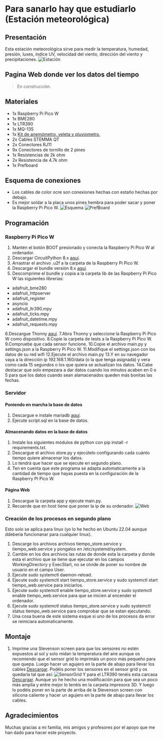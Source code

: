 # Para sanarlo hay que estudiarlo (Estación meteorológica)

## Presentación

Esta estación meteorológica sirve para medir la temperatura, humedad, presión, luxes, índice UV, velocidad del viento, dirección del viento y precipitaciones.
![Estación](./Imagenes/Estacion.jpeg)

## Pagina Web donde ver los datos del tiempo
>
> En construcción.
>
## Materiales

- 1x Raspberry Pi Pico W
- 1x BME280
- 1x LTR390
- 1x MQ-135
- 1x [Kit de anemómetro, veleta y pluviometro.](https://www.argentdata.com/catalog/product_info.php?products_id=145)
- 2x Cables STEMMA QT
- 2x Conectores RJ11
- 9x Conectores de tornillo de 2 pines
- 1x Resistencias de 2k ohm
- 2x Resistencia de 4.7k ohm
- 1x Prefboard

## Esquema de conexiones

- Los cables de color ocre son conexiones hechas con estaño hechas por debajo.
- Es mejor soldar a la placa unos pines hembra para poder sacar y poner la Raspberry Pi Pico W.
![Esquema](./Esquemas/DisenoFinal.png)
![PrefBoard](./Imagenes/PrefBoard.png)

## Programación

### Raspberry Pi Pico W

1. Mantén el botón BOOT presionado y conecta la Raspberry Pi Pico W al ordenador.
2. Descargar CircuitPython 8.x [aquí](https://circuitpython.org/board/raspberry_pi_pico_w/).
3. Arrastrar el archivo .u2f a la carpeta de la Raspberry Pi Pico W.
4. Descargar el bundle versión 8.x [aquí](https://circuitpython.org/libraries).
5. Descomprime el bundle y copia a la carpeta lib de las Raspberry Pi Pico W las siguientes librerías:

- adafruit_bme280
- adafruit_httpserver
- adafruit_register
- asyncio
- adafruit_ltr390.mpy
- adafruit_ticks.mpy
- adafruit_datetime.mpy
- adafruit_requests.mpy

6.Descargue Thonny [aquí](https://thonny.org/).
7.Abra Thonny y seleccione la Raspberry Pi Pico W como dispositivo.
8.Copie la carpeta de tests a la Raspberry Pi Pico W.
9.Compruebe que cada sensor funcione.
10.Copie el archivo main.py y settings.json a la Raspberry Pi Pico W.
11.Modifique el settings.json con los datos de su red wifi
12.Ejecute el archivo main.py
13.Y en su navegador vaya a la dirección ip 192.168.1.160/data (o la que tenga asignada) y vera como cada 15 segundos o los que quiera se actualizan los datos.
14.Cabe destacar que solo empezara a dar datos cuando los minutos acaben en 0 o 5 para que los datos cuando sean alamacenados queden más bonitas las fechas.

### Servidor

#### Poniendo en marcha la base de datos

1. Descargue e instale mariadb [aquí](https://mariadb.org/download/).
2. Ejecute script.sql en la base de datos.

#### Almacenando datos en la base de datos

1. Instale los siguientes módulos de python con pip install -r requirements.txt.
2. Descargue el archivo store.py y ejecútelo configurando cada cuánto tiempo quiere almacenar los datos.
3. Lo tendrá que hacer que se ejecute en segundo plano.
4. Ten en cuenta que este programa se adapta automaticamente a la cantidad de tiempo que hayas puesta en la configuración de la Raspberry PI Pico W.

#### Página Web

1. Descargue la carpeta app y ejecute main.py.
2. Recuerde que en host tiene que poner la ip de su ordenador.
![Web](./Imagenes/Web.png)

### Creación de los procesos en segundo plano

Esto solo se aplica para linux (yo lo he hecho en Ubuntu 22.04 aunque ddeberia funcionanar para cualquier linux).

1. Descarge los archivos archivos tiempo_store.service y tiempo_web.service y pongalos en /etc/systemd/system.
2. Cambie en los dos archivos las rutas de donde esta la carpeta y donde esta el archivo que se tiene que ejecutar en los campos WorkingDirectory y ExecStart, no se olvide de poner su nombre de usuario en el campo User.
3. Ejecute sudo systemctl daemon-reload.
4. Ejecute sudo systemctl start tiempo_store.service y sudo systemctl start tiempo_web.service para iniciarlos.
5. Ejecute sudo systemctl enable tiempo_store.service y sudo systemctl enable tiempo_web.service para que se inicien al encender el ordenador.
6. Ejecute sudo systemctl status tiempo_store.service y sudo systemctl status tiempo_web.service para comprobar que se estan ejecutando.
7. Una cosa buena de este sistema esque si uno de los procesos da error se reiniciara automaticamente.

## Montaje

1. Imprime una Stevenson screen para que los sensores no estén expuestos al sol y solo midan la temperatura del aire aunque os recomiendo que el sensor grid lo imprimáis un poco más pequeño para que quepa. Luego hacer un agujero en la parte de abajo para llevar los cables [Descargar](https://www.thingiverse.com/thing:1718334/files). Podéis poner los sensores en el sensor grid y os quedaría tal que así:
![SensorGrid](./Imagenes/SensorGrid.jpeg)
Y para el LTR390 tenéis esta carcasa [Descargar](https://www.thingiverse.com/thing:5388692). Aunque yo he hecho una modificación para que sea un poco más amplia y entre mejor lo tenéis en la carpeta impresora 3D. Y luego lo podéis poner en la parte de arriba de la Stevenson screen con silicona caliente y hacer un agujero en la parte de abajo para llevar los cables.

## Agradecimientos

Muchas gracias a mi familia, mis amigos y profesores por el apoyo que me han dado para hacer este proyecto.
